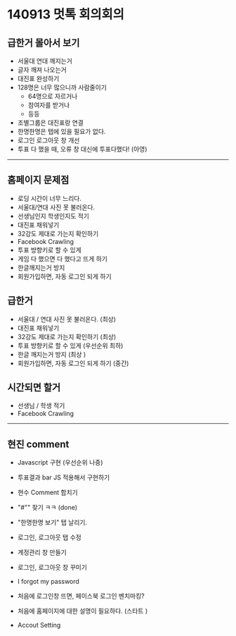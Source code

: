 # 140913 멋톡 회의회의 


## 급한거 몰아서 보기 

* 서울대 연대 깨지는거 
* 글자 깨져 나오는거 
* 대진표 완성하기 
* 128명은 너무 많으니까 사람줄이기 
	* 64명으로 자르거나 
	* 참여자를 받거나 
	* 등등 
* 조별그룹은 대진표랑 연결 
* 한명한명은 탭에 있을 필요가 없다. 
* 로그인 로그아웃 창 개선 
* 투표 다 했을 때, 오류 창 대신에 투표다했다! (아영)

<hr> 
 

## 홈페이지 문제점 

* 로딩 시간이 너무 느리다. 
* 서울대/연대 사진 못 불러온다. 
* 선생님인지 학생인지도 적기 
* 대진표 채워넣기 
* 32강도 제대로 가는지 확인하기 
* Facebook Crawling 
* 투표 방향키로 할 수 있게 
* 게임 다 했으면 다 했다고 뜨게 하기 
* 한글깨지는거 방지 
* 회원가입하면, 자동 로그인 되게 하기 


## 급한거 

* 서울대 / 연대 사진 못 불러온다. (최상)
* 대진표 채워넣기 
* 32강도 제대로 가는지 확인하기 (최상)
* 투표 방향키로 할 수 있게  (우선순위 최하)
* 한글 깨지는거 방지 (최상 )
* 회원가입하면, 자동 로그인 되게 하기 (중간)



## 시간되면 할거 

* 선생님 / 학생 적기 
* Facebook Crawling 


<hr> 

## 현진 comment 

* Javascript 구현 (우선순위 나중)
* 투표결과 bar JS 적용해서 구현하기 
* 현수 Comment 합치기 
* "#"" 찾기 ㅋㅋ (done)
* "한명한명 보기" 탭 날리기. 
* 로그인, 로그아웃 탭 수정 
* 계정관리 창 만들기  
* 로그인, 로그아웃 창 꾸미기 
* I forgot my password 



* 처음에 로그인창 뜨면, 페이스북 로그인 벤치마킹? 
* 처음에 홈페이지에 대한 설명이 필요하다. (스타트 ) 
* Accout Setting 


